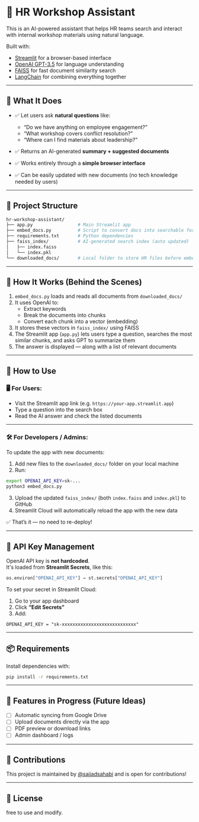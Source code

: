 # 🧠 HR Workshop Assistant

This is an AI-powered assistant that helps HR teams search and interact with internal workshop materials using natural language.

Built with:
- [Streamlit](https://streamlit.io/) for a browser-based interface
- [OpenAI GPT-3.5](https://platform.openai.com) for language understanding
- [FAISS](https://github.com/facebookresearch/faiss) for fast document similarity search
- [LangChain](https://www.langchain.com) for combining everything together

---

## 🎯 What It Does

- ✅ Let users ask **natural questions** like:
  - “Do we have anything on employee engagement?”
  - “What workshop covers conflict resolution?”
  - “Where can I find materials about leadership?”

- ✅ Returns an AI-generated **summary + suggested documents**
- ✅ Works entirely through a **simple browser interface**
- ✅ Can be easily updated with new documents (no tech knowledge needed by users)

---

## 📁 Project Structure

```bash
hr-workshop-assistant/
├── app.py                 # Main Streamlit app
├── embed_docs.py          # Script to convert docs into searchable format
├── requirements.txt       # Python dependencies
├── faiss_index/           # AI-generated search index (auto updated)
│   ├── index.faiss
│   └── index.pkl
└── downloaded_docs/       # Local folder to store HR files before embedding
```

---

## 🧪 How It Works (Behind the Scenes)

1. `embed_docs.py` loads and reads all documents from `downloaded_docs/`
2. It uses OpenAI to:
   - Extract keywords
   - Break the documents into chunks
   - Convert each chunk into a vector (embedding)
3. It stores these vectors in `faiss_index/` using FAISS
4. The Streamlit app (`app.py`) lets users type a question, searches the most similar chunks, and asks GPT to summarize them
5. The answer is displayed — along with a list of relevant documents

---

## 🔧 How to Use

### 🖥 For Users:
- Visit the Streamlit app link (e.g. `https://your-app.streamlit.app`)
- Type a question into the search box
- Read the AI answer and check the listed documents

---

### 🛠 For Developers / Admins:
To update the app with new documents:

1. Add new files to the `downloaded_docs/` folder on your local machine  
2. Run:

```bash
export OPENAI_API_KEY=sk-...
python3 embed_docs.py
```

3. Upload the updated `faiss_index/` (both `index.faiss` and `index.pkl`) to GitHub
4. Streamlit Cloud will automatically reload the app with the new data

✅ That’s it — no need to re-deploy!

---

## 🔐 API Key Management

OpenAI API key is **not hardcoded**.  
It's loaded from **Streamlit Secrets**, like this:

```python
os.environ["OPENAI_API_KEY"] = st.secrets["OPENAI_API_KEY"]
```

To set your secret in Streamlit Cloud:

1. Go to your app dashboard  
2. Click **“Edit Secrets”**  
3. Add:

```
OPENAI_API_KEY = "sk-xxxxxxxxxxxxxxxxxxxxxxxxxxxx"
```

---

## 📦 Requirements

Install dependencies with:

```bash
pip install -r requirements.txt
```

---

## 📌 Features in Progress (Future Ideas)

- [ ] Automatic syncing from Google Drive
- [ ] Upload documents directly via the app
- [ ] PDF preview or download links
- [ ] Admin dashboard / logs

---

## 🤝 Contributions

This project is maintained by [@sajjadsahabi](https://github.com/sajjadsahabi) and is open for contributions!

---

## 📃 License

free to use and modify.
